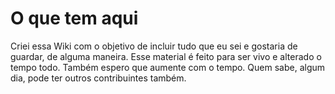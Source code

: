 # O que tem aqui

Criei essa Wiki com o objetivo de incluir tudo que eu sei e gostaria de guardar, de alguma maneira. Esse material é feito para ser vivo e alterado o tempo todo. Também espero que aumente com o tempo. Quem sabe, algum dia, pode ter outros contribuintes também.
